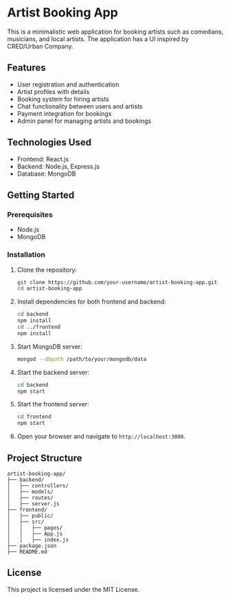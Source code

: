 # Artist Booking App

This is a minimalistic web application for booking artists such as comedians, musicians, and local artists. The application has a UI inspired by CRED/Urban Company.

## Features

- User registration and authentication
- Artist profiles with details
- Booking system for hiring artists
- Chat functionality between users and artists
- Payment integration for bookings
- Admin panel for managing artists and bookings

## Technologies Used

- Frontend: React.js
- Backend: Node.js, Express.js
- Database: MongoDB

## Getting Started

### Prerequisites

- Node.js
- MongoDB

### Installation

1. Clone the repository:
   ```bash
   git clone https://github.com/your-username/artist-booking-app.git
   cd artist-booking-app
   ```

2. Install dependencies for both frontend and backend:

   ```bash
   cd backend
   npm install
   cd ../frontend
   npm install
   ```

3. Start MongoDB server:

   ```bash
   mongod --dbpath /path/to/your/mongodb/data
   ```

4. Start the backend server:

   ```bash
   cd backend
   npm start
   ```

5. Start the frontend server:

   ```bash
   cd frontend
   npm start
   ```

6. Open your browser and navigate to `http://localhost:3000`.

## Project Structure

```
artist-booking-app/
├── backend/
│   ├── controllers/
│   ├── models/
│   ├── routes/
│   ├── server.js
├── frontend/
│   ├── public/
│   ├── src/
│   │   ├── pages/
│   │   ├── App.js
│   │   ├── index.js
├── package.json
├── README.md
```

## License

This project is licensed under the MIT License.
